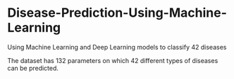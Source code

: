 # Disease-Prediction-Using-Machine-Learning
Using Machine Learning and Deep Learning models to classify 42 diseases



The dataset has 132 parameters on which 42 different types of diseases can be predicted.
